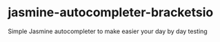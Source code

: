 # jasmine-autocompleter-bracketsio
Simple Jasmine autocompleter to make easier your day by day testing
